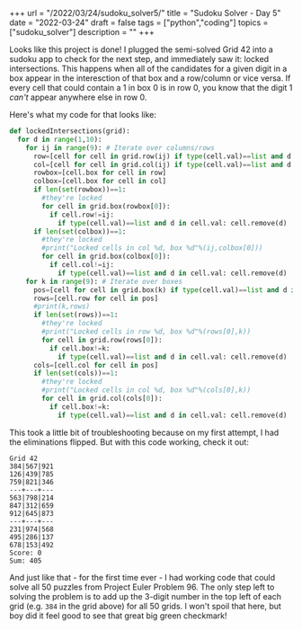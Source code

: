 +++
url = "/2022/03/24/sudoku_solver5/"
title = "Sudoku Solver - Day 5"
date = "2022-03-24"
draft = false
tags = ["python","coding"]
topics = ["sudoku_solver"]
description = ""
+++

Looks like this project is done! I plugged the semi-solved Grid 42 into a sudoku app to check for the next step, and immediately saw it: locked intersections. This happens when all of the candidates for a given digit in a box appear in the interesction of that box and a row/column or vice versa. If every cell that could contain a 1 in box 0 is in row 0, you know that the digit 1 *can't* appear anywhere else in row 0.

Here's what my code for that looks like:

```python
def lockedIntersections(grid):
  for d in range(1,10):
    for ij in range(9): # Iterate over columns/rows
      row=[cell for cell in grid.row(ij) if type(cell.val)==list and d in cell.val]
      col=[cell for cell in grid.col(ij) if type(cell.val)==list and d in cell.val]
      rowbox=[cell.box for cell in row]
      colbox=[cell.box for cell in col]
      if len(set(rowbox))==1:
        #they're locked
        for cell in grid.box(rowbox[0]):
          if cell.row!=ij:
            if type(cell.val)==list and d in cell.val: cell.remove(d)
      if len(set(colbox))==1:
        #they're locked
        #print("Locked cells in col %d, box %d"%(ij,colbox[0]))
        for cell in grid.box(colbox[0]):
          if cell.col!=ij:
            if type(cell.val)==list and d in cell.val: cell.remove(d)
    for k in range(9): # Iterate over boxes
      pos=[cell for cell in grid.box(k) if type(cell.val)==list and d in cell.val]
      rows=[cell.row for cell in pos]
      #print(k,rows)
      if len(set(rows))==1:
        #they're locked
        #print("Locked cells in row %d, box %d"%(rows[0],k))
        for cell in grid.row(rows[0]):
          if cell.box!=k:
            if type(cell.val)==list and d in cell.val: cell.remove(d)
      cols=[cell.col for cell in pos]
      if len(set(cols))==1:
        #they're locked
        #print("Locked cells in col %d, box %d"%(cols[0],k))
        for cell in grid.col(cols[0]):
          if cell.box!=k:
            if type(cell.val)==list and d in cell.val: cell.remove(d)
```

This took a little bit of troubleshooting because on my first attempt, I had the eliminations flipped. But with this code working, check it out:

```
Grid 42
384|567|921
126|439|785
759|821|346
---+---+---
563|798|214
847|312|659
912|645|873
---+---+---
231|974|568
495|286|137
678|153|492
Score: 0
Sum: 405
```

And just like that - for the first time ever - I had working code that could solve all 50 puzzles from Project Euler Problem 96. The only step left to solving the problem is to add up the 3-digit number in the top left of each grid (e.g. `384` in the grid above) for all 50 grids. I won't spoil that here, but boy did it feel good to see that great big green checkmark!
